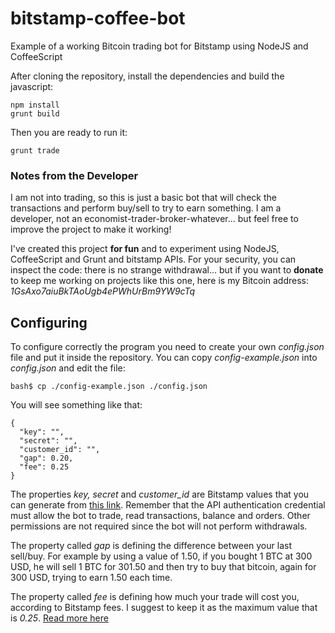 # bitstamp-coffee-bot
Example of a working Bitcoin trading bot for Bitstamp using NodeJS and CoffeeScript

After cloning the repository, install the dependencies and build the javascript:

    npm install
    grunt build

Then you are ready to run it:

    grunt trade

### Notes from the Developer
I am not into trading, so this is just a basic bot that will check the transactions and perform buy/sell to try to earn something. I am a developer, not an economist-trader-broker-whatever... but feel free to improve the project to make it working!

I've created this project **for fun** and to experiment using NodeJS, CoffeeScript and Grunt and bitstamp APIs.
For your security, you can inspect the code: there is no strange withdrawal... but if you want to **donate** to keep me working on projects like this one, here is my Bitcoin address: *1GsAxo7aiuBkTAoUgb4ePWhUrBm9YW9cTq*

## Configuring
To configure correctly the program you need to create your own *config.json* file and put it inside the repository.
You can copy *config-example.json* into *config.json* and edit the file:

    bash$ cp ./config-example.json ./config.json

You will see something like that:

    {
      "key": "",
      "secret": "",
      "customer_id": "",
      "gap": 0.20,
      "fee": 0.25
    }

The properties *key, secret* and *customer_id* are Bitstamp values that you can generate from [this link](https://bitstamp.net/account/security/api/). Remember that the API authentication credential must allow the bot to trade, read transactions, balance and orders. Other permissions are not required since the bot will not perform withdrawals.

The property called *gap* is defining the difference between your last sell/buy. For example by using a value of 1.50, if you bought 1 BTC at 300 USD, he will sell 1 BTC for 301.50 and then try to buy that bitcoin, again for 300 USD, trying to earn 1.50 each time.

The property called *fee* is defining how much your trade will cost you, according to Bitstamp fees. I suggest to keep it as the maximum value that is *0.25*. [Read more here](https://www.bitstamp.net/fee_schedule/)
